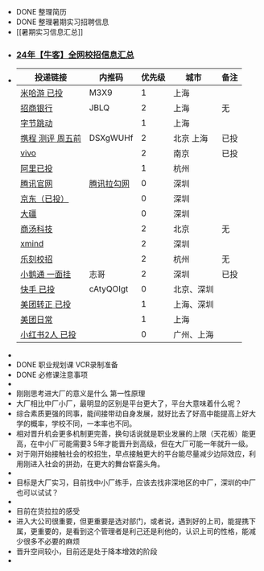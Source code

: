 - DONE 整理简历
- DONE 整理暑期实习招聘信息
- [[暑期实习信息汇总]]
- ### [24年【牛客】全网校招信息汇总](https://docs.qq.com/sheet/DR1haQktleU54bWl6?tab=BB08J2&login_t=1710057975058&_t=1710058744608&u=726a43336d944aa5949eae3e7b814be2)
- |投递链接|内推码|优先级|城市|备注|
  |--|--|--|--|--|
  |[米哈游 已投]( https://jobs.mihoyo.com/#/campus/position/4813) |M3X9|1|上海||
  |[招商银行](https://cmb-recruitment-mobile.paas.cmbchina.com/positionDetail/school?qrCodeId=EBEAD42C-A548-4F27-9315-BDEB826A138E&recommendType=2&recruitmentTypeId=DF94FD6D-26D3-4A19-9E69-577C4BA1DE82&publishId=95C27AF3-4733-4798-A34F-D6F39717D9CD&recruitmentTypeId=) |JBLQ|2|上海|无|
  |[字节跳动](https://jobs.bytedance.com/campus/position?keywords=%E5%89%8D%E7%AB%AF&category=&location=CT_128&project=&type=3&job_hot_flag=&current=1&limit=10&functionCategory=&tag=&spread=PWMEYQA)||1|上海||
  |[携程 测评 周五前](https://app.mokahr.com/campus-recruitment/trip/37757?sourceToken=a4053aeea19325ef2386a6995246b44e#/jobs?keyword=%E5%89%8D%E7%AB%AF)|DSXgWUHf|2|北京 上海|已投|
  |[vivo](https://hr.vivo.com/wt/vivo/web/templet1000/index/corpwebPosition1000vivo!gotoPostInfoForAjax?postId=154310&recruitType=12&brandCode=1)||2|南京|已投|
  |[阿里已投](https://talent-holding.alibaba.com/campus/position-detail?lang=zh&positionId=2031902)||1|杭州||
  |[腾讯官网](https://join.qq.com/post_detail.html?pid=2&id=106&tid=2)|[腾讯拉勾网](https://www.lagou.com/wn/jobs/9226718.html)|0|深圳||
  |[京东（已投）](https://campus.jd.com/#/details?id=4872)||0|深圳||
  |[大疆](https://we.dji.com/zh-CN/position/detail?positionId=1603324366766518272)||0|深圳||
  |[商汤科技](https://hr.sensetime.com/SU60fa3bdabef57c1023fc1cbc/pb/posDetail.html?postId=6551b51e3538bc6c4d67bf3d&postType=intern)||2|北京|无|
  |[xmind](https://www.lagou.com/wn/jobs/6311626.html?source=pl&i=pl-0&show=f52dbc76d45f42888bc68cc09143068a)||2|深圳||
  |[乐刻校招](https://leoao-inc.jobs.feishu.cn/787552/position/7272586633920301349/detail)||2|杭州|无|
  |[小鹅通 一面挂](https://www.xiaoe-tech.com/joinUs)|志哥|2|深圳|已投|
  |[快手 已投](https://zhaopin.kuaishou.cn/#/official/trainee/job-info/18132)|cAtyQOIgt|0|北京、深圳||
  |[美团转正 已投](https://zhaopin.meituan.com/web/position/detail?jobUnionId=2309762897&highlightType=campus)||1|上海、深圳||
  |[美团日常](https://zhaopin.meituan.com/web/position/detail?jobUnionId=2315268375&highlightType=campus)||1|上海||
  |[小红书2人 已投](https://job.xiaohongshu.com/jobs/11203/intern)||0|广州、上海||
-
- DONE 职业规划课  VCR录制准备
- DONE 必修课注意事项
-
- 刚刚思考进大厂的意义是什么 第一性原理
- 大厂相比中厂小厂，最明显的区别是平台更大了，平台大意味着什么呢？
- 综合素质更强的同事，能间接带动自身发展，就好比去了好高中能提高上好大学的概率，学校不同，一本率也不同。
- 相对晋升机会更多机制更完善，换句话说就是职业发展的上限（天花板）能更高，在中小厂可能需要3 5年才能晋升到高级，但在大厂可能一年就升一级。
- 对于刚开始接触社会的校招生，早点接触更大的平台能尽量减少边际效应，利用刚进入社会的拼劲，在更大的舞台崭露头角。
-
- 目标是大厂实习，目前找中小厂练手，应该去找非深地区的中厂，深圳的中厂也可以试试？
-
- 目前在货拉拉的感受
- 进入大公司很重要，但更重要是选对部门，或者说，遇到好的上司，能提携下属，更重要的，是看到这个管理者是利己还是利他的，认识上司的性格，能减少很多不必要的麻烦
- 晋升空间较小，目前还是处于降本增效的阶段
-